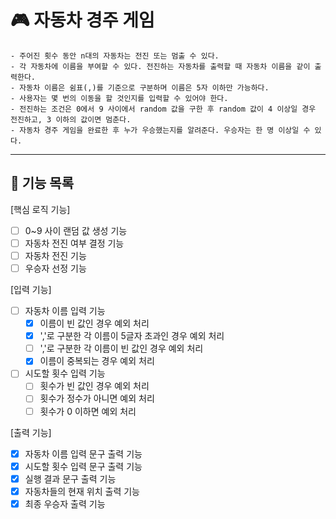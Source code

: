 # 🎮 자동차 경주 게임 

```
- 주어진 횟수 동안 n대의 자동차는 전진 또는 멈출 수 있다.
- 각 자동차에 이름을 부여할 수 있다. 전진하는 자동차를 출력할 때 자동차 이름을 같이 출력한다.
- 자동차 이름은 쉼표(,)를 기준으로 구분하며 이름은 5자 이하만 가능하다.
- 사용자는 몇 번의 이동을 할 것인지를 입력할 수 있어야 한다.
- 전진하는 조건은 0에서 9 사이에서 random 값을 구한 후 random 값이 4 이상일 경우 전진하고, 3 이하의 값이면 멈춘다.
- 자동차 경주 게임을 완료한 후 누가 우승했는지를 알려준다. 우승자는 한 명 이상일 수 있다.
```
---
## 🎯 기능 목록
[핵심 로직 기능]
- [ ] 0~9 사이 랜덤 값 생성 기능
- [ ] 자동차 전진 여부 결정 기능
- [ ] 자동차 전진 기능
- [ ] 우승자 선정 기능

[입력 기능]
- [ ] 자동차 이름 입력 기능
    - [x] 이름이 빈 값인 경우 예외 처리
    - [x] ','로 구분한 각 이름이 5글자 초과인 경우 예외 처리
    - [ ] ','로 구분한 각 이름이 빈 값인 경우 예외 처리
    - [x] 이름이 중복되는 경우 예외 처리

- [ ] 시도할 횟수 입력 기능
    - [ ] 횟수가 빈 값인 경우 예외 처리
    - [ ] 횟수가 정수가 아니면 예외 처리
    - [ ] 횟수가 0 이하면 예외 처리

[출력 기능]
- [x] 자동차 이름 입력 문구 출력 기능
- [x] 시도할 횟수 입력 문구 출력 기능
- [x] 실행 결과 문구 출력 기능
- [x] 자동차들의 현재 위치 출력 기능
- [x] 최종 우승자 출력 기능
